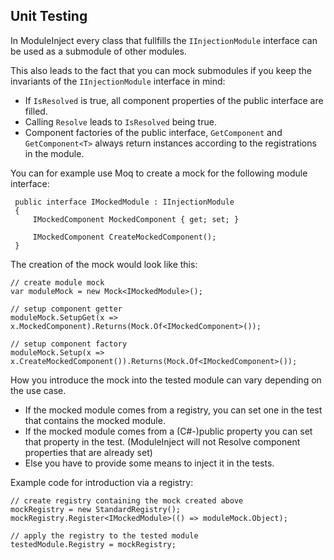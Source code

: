 ﻿Unit Testing
------------

In ModuleInject every class that fullfills the `IInjectionModule` interface can be used as a submodule of other modules.

This also leads to the fact that you can mock submodules if you keep the invariants of the `IInjectionModule` interface in mind:

 - If `IsResolved` is true, all component properties of the public interface are filled.
 - Calling `Resolve` leads to `IsResolved` being true.
 - Component factories of the public interface, `GetComponent` and `GetComponent<T>` always return instances according to the registrations in the module.

 You can for example use Moq to create a mock for the following module interface:

	 public interface IMockedModule : IInjectionModule
     {
         IMockedComponent MockedComponent { get; set; }

         IMockedComponent CreateMockedComponent();
     }

The creation of the mock would look like this:

	// create module mock
	var moduleMock = new Mock<IMockedModule>();

	// setup component getter
	moduleMock.SetupGet(x => x.MockedComponent).Returns(Mock.Of<IMockedComponent>());

	// setup component factory
    moduleMock.Setup(x => x.CreateMockedComponent()).Returns(Mock.Of<IMockedComponent>());

How you introduce the mock into the tested module can vary depending on the use case.
 - If the mocked module comes from a registry, you can set one in the test that contains the mocked module.
 - If the mocked module comes from a (C#-)public property you can set that property in the test.
   (ModuleInject will not Resolve component properties that are already set)
 - Else you have to provide some means to inject it in the tests.

 Example code for introduction via a registry:

	// create registry containing the mock created above
	mockRegistry = new StandardRegistry();
	mockRegistry.Register<IMockedModule>(() => moduleMock.Object);

	// apply the registry to the tested module
	testedModule.Registry = mockRegistry;